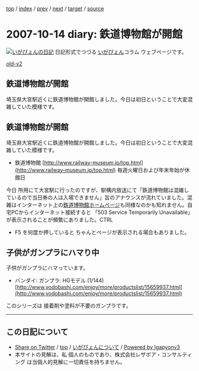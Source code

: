 [top](../index.html) 
 / [index](index.html) 
 / [prev](ig071013.html) 
 / [next](ig071015.html) 
 / [target](https://www.igapyon.jp/igapyon/diary/2007/ig071014.html) 
 / [source](https://github.com/igapyon/diary/blob/master/2007/ig071014.src.md) 

2007-10-14 diary: 鉄道博物館が開館
=====================================================================================================
[![いがぴょんの日記](https://www.igapyon.jp/igapyon/diary/images/iga200306s.jpg "いがぴょん")](https://www.igapyon.jp/igapyon/diary/memo/memoigapyon.html) 日記形式でつづる [いがぴょん](https://www.igapyon.jp/igapyon/diary/memo/memoigapyon.html)コラム ウェブページです。

[old-v2](ig071014-orig.html)

## 鉄道博物館が開館

埼玉県大宮駅近くに鉄道博物館が開館しました。今日は初日ということで大変混雑していた模様です。


## 鉄道博物館が開館

埼玉県大宮駅近くに鉄道博物館が開館しました。今日は初日ということで大変混雑していた模様です。

* 鉄道博物館
  [http://www.railway-museum.jp/top.html](http://www.railway-museum.jp/top.html)
  毎週火曜日および年末年始が休館日

今日 所用にて大宮駅に行ったのですが、駅構内放送にて「鉄道博物館は混雑しているので当日券の人は入場できません」旨のアナウンスが流れていました。混雑はインターネット上の[鉄道博物館ホームページ](http://www.railway-museum.jp/)も同様なのかも知れません。自宅PCからインターネット接続すると 「503 Service Temporarily Unavailable」が表示されることが頻繁にありました。CTRL
+ F5 を何度か押していると ちゃんとページが表示される場合もありました。

## 子供がガンプラにハマり中

子供がガンプラにハマっています。

* バンダイ: ガンプラ: HGモデル (1/144)
  [http://www.yodobashi.com/enjoy/more/productslist/15659937.html](http://www.yodobashi.com/enjoy/more/productslist/15659937.html)

このシリーズは 接着剤や塗料が不要のガンプラです。


----------------------------------------------------------------------------------------------------

## この日記について

* [Share on Twitter](https://twitter.com/intent/tweet?hashtags=igapyon%2Cdiary%2C%E3%81%84%E3%81%8C%E3%81%B4%E3%82%87%E3%82%93&text=%E9%89%84%E9%81%93%E5%8D%9A%E7%89%A9%E9%A4%A8%E3%81%8C%E9%96%8B%E9%A4%A8&url=https%3A%2F%2Fwww.igapyon.jp%2Figapyon%2Fdiary%2F2007%2Fig071014.html) / [top](../index.html) / [いがぴょんについて](https://www.igapyon.jp/igapyon/diary/memo/memoigapyon.html) / [Powered by Igapyonv3](https://github.com/igapyon/igapyonv3)
* 本サイトの見解は、私 個人のものであり、株式会社レザボア・コンサルティング は当個人的見解に一切責任を持ちません。 

